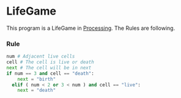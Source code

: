 LifeGame
========

This program is a LifeGame in [Processing](http://www.processing.org).
The Rules are following.

### Rule
```python
num # Adjacent live cells
cell # The cell is live or death
next # The cell will be in next 
if num == 3 and cell == "death":
    next = "birth"
  elif ( num < 2 or 3 < num ) and cell == "live":
    next = "death"
```
